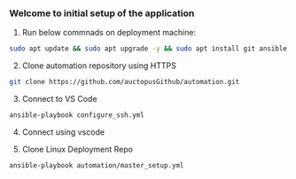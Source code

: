 ### Welcome to initial setup of the application

1. Run below commnads on deployment machine:
```bash
sudo apt update && sudo apt upgrade -y && sudo apt install git ansible -y
```

2. Clone automation repository using HTTPS

```bash
git clone https://github.com/auctopusGithub/automation.git
```

3. Connect to VS Code

```bash
ansible-playbook configure_ssh.yml 
```

4. Connect using vscode

5. Clone Linux Deployment Repo

```bash
ansible-playbook automation/master_setup.yml
```

